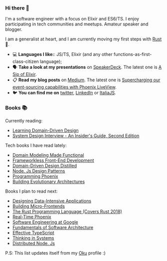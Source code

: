### Hi there 👋

<!--
**simonedavico/simonedavico** is a ✨ _special_ ✨ repository because its `README.md` (this file) appears on your GitHub profile.
-->

I'm a software engineer with a focus on Elixir and ES6/TS. I enjoy participating in tech communities and meetups. Amateur speaker and blogger. 

I am a generalist at heart, and I am currently moving my first steps with [Rust](https://www.rust-lang.org/) 🦀. 

- 💻 **Languages I like:**: JS/TS, Elixir (and any other functions-as-first-class-citizen language);
- 🗣 **Take a look at my presentations** on [SpeakerDeck](https://speakerdeck.com/simonedavico). The latest one is [A Sip of Elixir](https://speakerdeck.com/simonedavico/a-sip-of-elixir).
- 📋 **Read my blog posts** on [Medium](https://medium.com/@sdavico). The latest one is [Supercharging our event-sourcing capabilities with Phoenix LiveView](https://medium.com/casavo/supercharging-our-event-sourcing-capabilities-with-phoenix-liveview-c4a9d1d4ab99).
- 🐦 **You can find me on** [twitter](https://twitter.com/simonedavico), [LinkedIn](https://linkedin.com/in/simonedavico) or [ItaliaJS](https://italia-js.org/).

### Books 📚

Currently reading:

* [Learning Domain-Driven Design](https://oku.club/book/learning-domain-driven-design-by-vlad-khononov-GDkTP)
* [System Design Interview - An Insider's Guide, Second Edition](https://oku.club/book/system-design-interview-an-insiders-g...-by-alex-xu-i9AHx)

Tech books I have read lately:

* [Domain Modeling Made Functional](https://oku.club/book/domain-modeling-made-functional-by-scott-wlaschin-Uu0bJ)
* [Frameworkless Front-End Development](https://oku.club/book/frameworkless-front-end-development-by-francesco-strazzullo-vgbH2)
* [Domain-Driven Design Distilled](https://oku.club/book/domain-driven-design-distilled-by-vaughn-vernon-HuotC)
* [Node. Js Design Patterns](https://oku.club/book/node-js-design-patterns-by-luciano-mammino-D7KR3)
* [Programming Phoenix](https://oku.club/book/programming-phoenix-by-jose-valim-xYWpd)
* [Building Evolutionary Architectures](https://oku.club/book/building-evolutionary-architectures-by-neal-ford-dXxoU)

Books I plan to read next:

* [Designing Data-Intensive Applications](https://oku.club/book/designing-data-intensive-applications-by-martin-kleppmann-mNYMn)
* [Building Micro-Frontends](https://oku.club/book/building-micro-frontends-by-luca-mezzalira-kIOIM)
* [The Rust Programming Language (Covers Rust 2018)](https://oku.club/book/the-rust-programming-language-by-carol-nichols-byejY)
* [Real-Time Phoenix](https://oku.club/book/real-time-phoenix-by-stephen-bussey-ncVAB)
* [Software Engineering at Google](https://oku.club/book/software-engineering-at-google-by-titus-winters-X8Af4)
* [Fundamentals of Software Architecture](https://oku.club/book/fundamentals-of-software-architecture-by-neal-ford-JkPDm)
* [Effective TypeScript](https://oku.club/book/effective-typescript-by-dan-vanderkam-aEUUa)
* [Thinking in Systems](https://oku.club/book/thinking-in-systems-by-donella-meadows-IEhaq)
* [Distributed Node. Js](https://oku.club/book/distributed-node-js-by-ii-thomas-hunter-CiGEo)

P.S: This list updates itself from my [Oku](https://oku.club/user/simonedavico) profile :)
